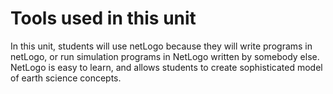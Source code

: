 # Tools used in this unit


In this unit, students will use netLogo because
they will write programs in netLogo, or run simulation
programs in NetLogo written by somebody else.
NetLogo is easy to learn, and allows students to create sophisticated model of earth science concepts.

